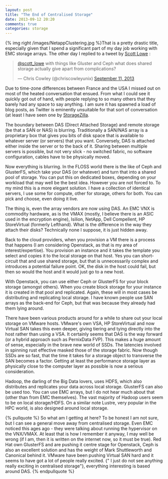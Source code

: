 ```yaml
---
layout: post
title: "The End of Centralised Storage"
date: 2013-09-12 20:20
comments: true
categories: storage
---
```

{% img right /images/NetappClustering.jpg %}That is a pretty drastic title, especially given that I spend a significant part of my day job working with EMC storage arrays. The other day I replied to a tweet by [Scott Lowe](https://blog.scottlowe.org) :

<blockquote class="twitter-tweet"><p><a href="https://twitter.com/scott_lowe">@scott_lowe</a> with things like Gluster and Ceph what does shared storage actually give apart from complications?</p>&mdash; Chris Cowley (@chriscowleyunix) <a href="https://twitter.com/chriscowleyunix/statuses/377900529760083968">September 11, 2013</a></blockquote>
<script async src="//platform.twitter.com/widgets.js" charset="utf-8"></script>
<!-- more -->

Due to time-zone differences between France and the USA I missed out on most of the heated conversation that ensued. From what I could see it quickly got out of hand, with people replying to so many others that they barely had any space to say anything. I am sure it has spawned a load of blog posts, as Twitter is eminently unsuitable for that sort of conversation (at least I have seen one by [StorageZilla](https://storagezilla.typepad.com/storagezilla/2013/09/tomorrows-das-yesterday.html).

The boundary between DAS (Direct Attached Storage) and remote storage (be that a SAN or NAS) is blurring. Traditionally a SAN/NAS array is a proprietary box that gives you bits of disk space that is available to whatever server (or servers) that you want. Conversely, DAS is attached either inside the server or to the back of it. Sharing between multiple servers is possible, but not very slick - no switched fabric, no software configuration, cables have to be physically moved.

Now everything is blurring. In the FLOSS world there is the like of Ceph and GlusterFS, which take your DAS (or whatever) and turn that into a shared pool of storage. You can put this on dedicated boxes, depending on your workload that may well be the best idea. However you are not forced to. To my mind this is a more elegant solution. I have a collection of identical servers, I use some for compute, other for storage, others for both. You can pick and choose, even doing it live. 

The thing is, even the array vendors are now using DAS. An EMC VNX is commodity hardware, as is the VMAX (mostly, I believe there is an ASIC used in the encryption engine), Isilion, NetApp, Dell Compellent, HP StoreVirtual (formerly Lefthand). What is the difference in the way they attach their disks? Technically none I suppose, it is just hidden away.

Back to the cloud providers, when you provision a VM there is a process that happens (I am considering Openstack, as that is my area of interest/expertise). You provision an instance and it takes the template you select and copies it to the local storage on that host. Yes you can short-circuit that and use shared storage, but that is unnecessarily complex and introduces a potential failure point. OK, the disk in the host could fail, but then so would the host and it would just go to a new host. 

With Openstack, you can use either Ceph or GlusterFS for your block storage (amongst others). When you create block storage for your instance it is created in that pool and replicated. Again, these will in most cases be distributing and replicating local storage. I have known people use SAN arrays as the back-end for Ceph, but that was because they already had them lying around.

There have been various products around for a while to share out your local storage on VMware hosts. VMware's own VSA, HP StoreVirtual and now Virtual SAN takes this even deeper, giving tiering and tying directly into the host rather than using a VSA. It certainly seems that DAS is the way forward (or a hybrid approach such as PernixData FVP). This makes a huge amount of sense, especially in the brave new world of SSDs. The latencies involved in spinning rust effective masked those of the storage fabric. Now though SSDs are so fast, that the time it takes for a storage object to transverse the SAN becomes a factor. Getting at least the performance storage layer as physically close to the computer layer as possible is now a serious consideration.

Hadoop, the darling of the Big Data lovers, uses HDFS, which also distributes and replicates your data across local storage. GlusterFS can also be used too. You can use EMC arrays, but I do not hear much about that (other than from EMC themselves). The vast majority of Hadoop users seem to be on local storage/HDFS. On a similar note Lustre, very popular in the HPC world, is also designed around local storage.

{% pullquote %}
So what am I getting at here? To be honest I am not sure, but I can see a general move away from centralised storage. Even EMC noticed this ages ago - they were talking about running the hypervisor on the VNX/VMAX. At least that is how I remember it anyway, I may well be wrong (if I am, then it is written on the internet now, so it must be true). Red Hat own GlusterFS and are pushing it centre stage for Openstack, Ceph is also an excellent solution and has the weight of Mark Shuttleworth and Canonical behind it. VMware have been pushing Virtual SAN hard and it seems to have got a lot of people really excited. {" I just do not see anything really exciting in centralised storage"}, everything interesting is based around DAS.
{% endpullquote %}
